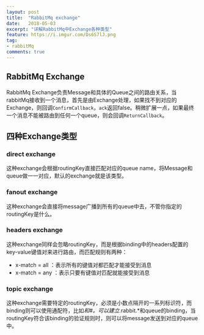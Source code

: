 ```yaml
---
layout: post
title:  "RabbitMq exchange"
date:   2018-05-03
excerpt: "详解RabbitMq中Exchange各种类型"
feature: https://i.imgur.com/Ds6S7lJ.png
tag:
- rabbitMq
comments: true
---
```


## RabbitMq Exchange

RabbitMq Exchange负责Message和具体的Queue之间的路由关系，当rabbitMq接收到一个消息，首先是由Exchange处理，如果找不到对应的Exchange，则回调```ConfirmCallback```，```ack```返回false。稍微扩展一点，如果最终一个消息不能被路由到任何一个queue，则会回调```ReturnCallback```。

## 四种Exchange类型

### direct exchange

这种exchange会根据routingKey直接匹配对应的queue name，将Message和queue做一一对应，默认的exchange就是该类型。

### fanout exchange

这种exchange会直接将message广播到所有的queue中去，不管你指定的routingKey是什么。

### headers exchange

这种exchange同样会忽略routingKey，而是根据binding中的headers配置的key-value键值对来进行路由，而匹配规则有两种：

* x-match = all   ：表示所有的键值对都匹配才能接受到消息
* x-match = any ：表示只要有键值对匹配就能接受到消息
    
### topic exchange

这种exchange需要特定的routingKey，必须是小数点隔开的一系列标识符，而binding则可以使用通配符，比如*和#。可以建立*.rabbit.*和queue的binding，当routingKey符合该binding的验证规则时，则可以将message发送到对应的queue中。